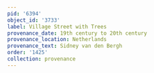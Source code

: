 ```yaml
---
pid: '6394'
object_id: '3733'
label: Village Street with Trees
provenance_date: 19th century to 20th century
provenance_location: Netherlands
provenance_text: Sidney van den Bergh
order: '1425'
collection: provenance
---
```


